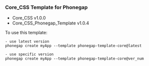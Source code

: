 ### Core_CSS Template for Phonegap

  * Core_CSS v1.0.0
  * Core_CSS_Phonegap_Template v1.0.4


 To use this template:

    - use latest version
	phonegap create myApp --template phonegap-template-core@latest
	
	- use specific version
	phonegap create myApp --template phonegap-template-core@ver_num